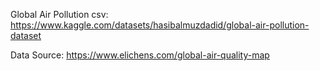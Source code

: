 Global Air Pollution csv: https://www.kaggle.com/datasets/hasibalmuzdadid/global-air-pollution-dataset

Data Source: https://www.elichens.com/global-air-quality-map